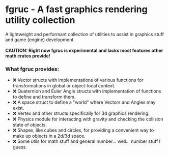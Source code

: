 # fgruc - A fast graphics rendering utility collection
A lightweight and performant collection of utilities to assist in graphics stuff and game (engine) development.\
\
**CAUTION: Right now fgruc is experimental and lacks most features other math crates provide!**

### What fgruc provides:
* ❌ Vector structs with implementations of various functions for transformations in global or object-local context.
* ❌ Quaternion and Euler Angle structs with implementation of functions to define and transform them.
* ❌ A space struct to define a "world" where Vectors and Angles may exist.
* ❌ Vertex and other structs specifically for 3d graphics rendering.
* ❌ Physics module for interacting with gravity and checking the collision state of objects.
* ❌ Shapes, like cubes and circles, for providing a convenient way to make up objects in a 2d/3d space.
* ❌ Some utils for math stuff and general number... well... number stuff I guess.